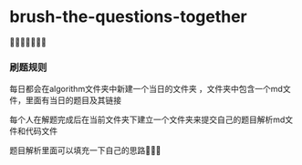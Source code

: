 # brush-the-questions-together
💪💪💪💪💪💪💪



### 刷题规则

每日都会在algorithm文件夹中新建一个当日的文件夹 ，文件夹中包含一个md文件，里面有当日的题目及其链接

每个人在解题完成后在当前文件夹下建立一个文件夹来提交自己的题目解析md文件和代码文件

题目解析里面可以填充一下自己的思路🥴🥴🥴
